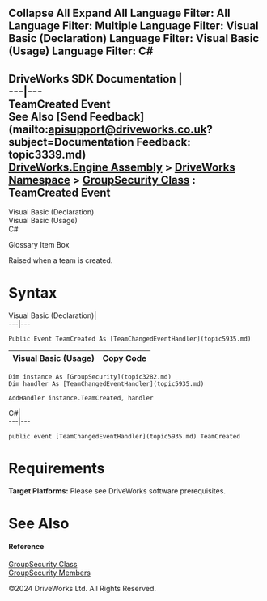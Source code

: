        

 Collapse All Expand All  Language Filter: All  Language Filter: Multiple  Language Filter: Visual Basic (Declaration) Language Filter: Visual Basic (Usage) Language Filter: C#  
---  
DriveWorks SDK Documentation  |   
---|---  
TeamCreated Event   
See Also [Send Feedback](mailto:apisupport@driveworks.co.uk?subject=Documentation Feedback: topic3339.md)  
[DriveWorks.Engine Assembly](topic2156.md) > [DriveWorks Namespace](topic2159.md) > [GroupSecurity Class](topic3282.md) : TeamCreated Event  
---  
  
Visual Basic (Declaration)    
Visual Basic (Usage)    
C# 

Glossary Item Box

Raised when a team is created. 

# Syntax

Visual Basic (Declaration)|   
---|---  
      
    
    Public Event TeamCreated As [TeamChangedEventHandler](topic5935.md)  
  
Visual Basic (Usage)| Copy Code  
---|---  
      
    
    Dim instance As [GroupSecurity](topic3282.md)
    Dim handler As [TeamChangedEventHandler](topic5935.md)
     
    AddHandler instance.TeamCreated, handler  
  
C#|   
---|---  
      
    
    public event [TeamChangedEventHandler](topic5935.md) TeamCreated  
  
# Requirements

**Target Platforms:** Please see DriveWorks software prerequisites.

# See Also

#### Reference

[GroupSecurity Class](topic3282.md)   
[GroupSecurity Members](topic3283.md)

©2024 DriveWorks Ltd. All Rights Reserved.
